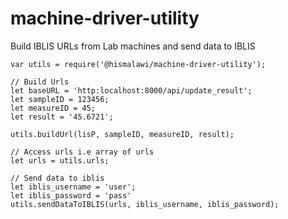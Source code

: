 # machine-driver-utility
Build IBLIS URLs from Lab machines and send data to IBLIS 

```// Import package
var utils = require('@hismalawi/machine-driver-utility');

// Build Urls
let baseURL = 'http:localhost:8000/api/update_result';
let sampleID = 123456;
let measureID = 45;
let result = '45.6721';

utils.buildUrl(lisP, sampleID, measureID, result);

// Access urls i.e array of urls
let urls = utils.urls;

// Send data to iblis
let iblis_username = 'user';
let iblis_password = 'pass'
utils.sendDataToIBLIS(urls, iblis_username, iblis_password);
```
